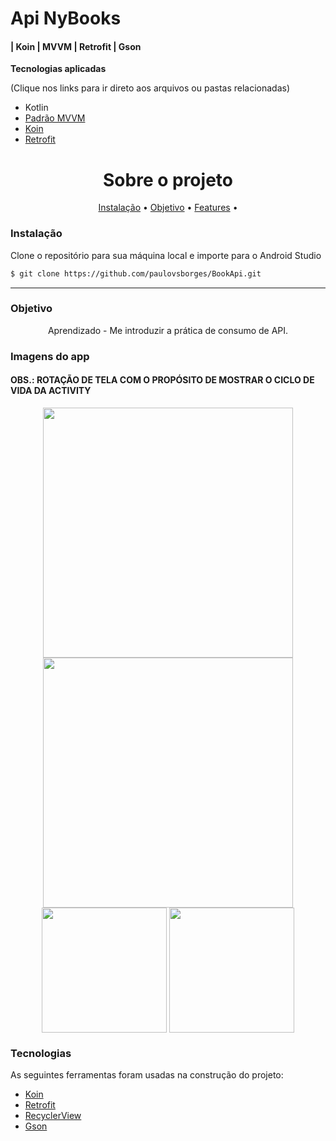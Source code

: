 # Api NyBooks 
####  | Koin | MVVM | Retrofit | Gson


**Tecnologias aplicadas**

(Clique nos links para ir direto aos arquivos ou pastas relacionadas) 

* Kotlin
* [Padrão MVVM](https://github.com/paulovsborges/BookApi/tree/master/app/src/main/java/com/pvsb/nybooks/presentation/books)
* [Koin](https://github.com/paulovsborges/BookApi/tree/master/app/src/main/java/com/pvsb/nybooks/koin)
* [Retrofit](https://github.com/paulovsborges/BookApi/blob/master/app/src/main/java/com/pvsb/nybooks/data/ApiService.kt)


<h1 align="center">Sobre o projeto</h1>

<p align="center">
 <a href="#objetivo">Instalação</a> •
 <a href="#objetivo">Objetivo</a> •
 <a href="#features">Features</a> •  
</p>

### Instalação

Clone o repositório para sua máquina local e importe para o Android Studio
```bash
$ git clone https://github.com/paulovsborges/BookApi.git
```
-----------

### Objetivo

<p align="center">
Aprendizado - Me introduzir a prática de consumo de API.
</p>

### Imagens do app 
#### OBS.: ROTAÇÃO DE TELA COM O PROPÓSITO DE MOSTRAR O CICLO DE VIDA DA ACTIVITY

<p align="center">
 
<img align="center" height="400em" src="https://user-images.githubusercontent.com/82162410/123258414-b7acc400-d4c9-11eb-88ac-8c5b3ee86070.png"/>
 <img align="center" height="400em" src="https://user-images.githubusercontent.com/82162410/123258562-e4f97200-d4c9-11eb-8a1d-d7425319b7b2.png"/>
 
 <img align="top" height="200em" src="https://user-images.githubusercontent.com/82162410/123258584-ec208000-d4c9-11eb-84d6-09faaab1ebda.png"/>
 <img align="top" height="200em" src="https://user-images.githubusercontent.com/82162410/123258599-efb40700-d4c9-11eb-8d95-18198d5b52d2.png"/>


 </p>
 
 
 

### Tecnologias

As seguintes ferramentas foram usadas na construção do projeto:

- [Koin](https://insert-koin.io/)
- [Retrofit](https://square.github.io/retrofit/)
- [RecyclerView](https://developer.android.com/guide/topics/ui/layout/recyclerview)
- [Gson](https://github.com/square/retrofit/tree/master/retrofit-converters/gson)


